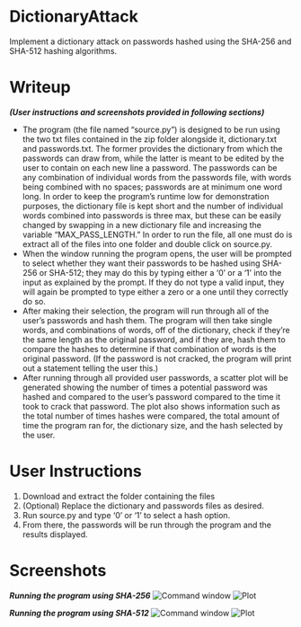 # DictionaryAttack  
Implement a dictionary attack on passwords hashed using the SHA-256 and SHA-512 hashing algorithms.  

# Writeup
***(User instructions and screenshots provided in following sections)***
* The program (the file named “source.py”) is designed to be run using the two txt files contained in the zip folder alongside it, dictionary.txt and passwords.txt. The former provides the dictionary from which the passwords can draw from, while the latter is meant to be edited by the user to contain on each new line a password. The passwords can be any combination of individual words from the passwords file, with words being combined with no spaces; passwords are at minimum one word long. In order to keep the program’s runtime low for demonstration purposes, the dictionary file is kept short and the number of individual words combined into passwords is three max, but these can be easily changed by swapping in a new dictionary file and increasing the variable “MAX_PASS_LENGTH.” In order to run the file, all one must do is extract all of the files into one folder and double click on source.py.
* When the window running the program opens, the user will be prompted to select whether they want their passwords to be hashed using SHA-256 or SHA-512; they may do this by typing either a ‘0’ or a ‘1’ into the input as explained by the prompt. If they do not type a valid input, they will again be prompted to type either a zero or a one until they correctly do so.
* After making their selection, the program will run through all of the user’s passwords and hash them. The program will then take single words, and combinations of words, off of the dictionary, check if they’re the same length as the original password, and if they are, hash them to compare the hashes to determine if that combination of words is the original password. (If the password is not cracked, the program will print out a statement telling the user this.)
* After running through all provided user passwords, a scatter plot will be generated showing the number of times a potential password was hashed and compared to the user’s password compared to the time it took to crack that password. The plot also shows information such as the total number of times hashes were compared, the total amount of time the program ran for, the dictionary size, and the hash selected by the user.

# User Instructions
1. Download and extract the folder containing the files
2. (Optional) Replace the dictionary and passwords files as desired.
3. Run source.py and type ‘0’ or ‘1’ to select a hash option.
4. From there, the passwords will be run through the program and the results displayed.

# Screenshots
***Running the program using SHA-256***
![Command window](https://drive.google.com/uc?export=view&id=1-CBSYu3pjmoaqndld5hdVBleMXhhBATX)
![Plot](https://drive.google.com/uc?export=view&id=1NryF2k-nRNBELJVBglKX2zfr9gSaEiFt)

***Running the program using SHA-512***
![Command window](https://drive.google.com/uc?export=view&id=1XEq3anXrJ9cPHu-k-WdllamvTdtpOIkq)
![Plot](https://drive.google.com/uc?export=view&id=1NUXP_t27wvvw0E7n_NdavI6VzG4s7lNH)
